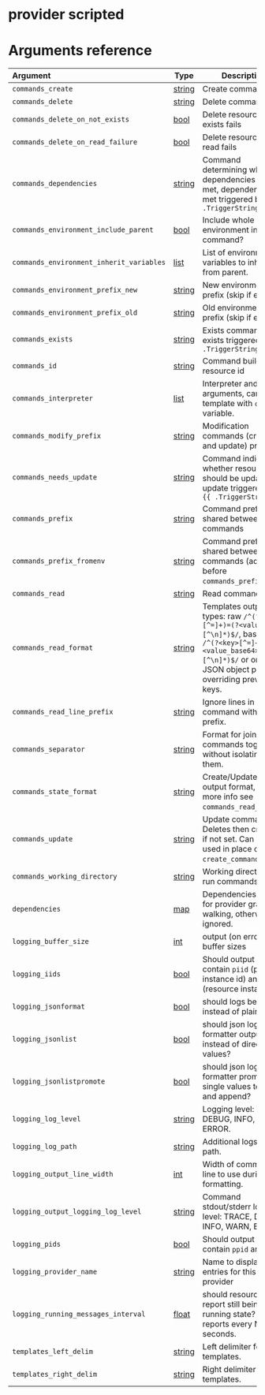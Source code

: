 
# provider scripted

# Arguments reference

| Argument | Type | Description | Default |
|:---      | ---  | ---         | ---     |
| `commands_create` | [string](https://www.terraform.io/docs/extend/schemas/schema-types.html#typestring) | Create command.  | `update_command` |
| `commands_delete` | [string](https://www.terraform.io/docs/extend/schemas/schema-types.html#typestring) | Delete command | not set |
| `commands_delete_on_not_exists` | [bool](https://www.terraform.io/docs/extend/schemas/schema-types.html#typebool) | Delete resource when exists fails | `true` |
| `commands_delete_on_read_failure` | [bool](https://www.terraform.io/docs/extend/schemas/schema-types.html#typebool) | Delete resource when read fails | `false` |
| `commands_dependencies` | [string](https://www.terraform.io/docs/extend/schemas/schema-types.html#typestring) | Command determining whether dependencies are met, dependencies met triggered by `{{ .TriggerString }}` | not set |
| `commands_environment_include_parent` | [bool](https://www.terraform.io/docs/extend/schemas/schema-types.html#typebool) | Include whole parent environment in the command? | `false` |
| `commands_environment_inherit_variables` | [list](https://www.terraform.io/docs/extend/schemas/schema-types.html#typelist) | List of environment variables to inherit from parent.  | `$TF_SCRIPTED_ENVIRONMENT_INHERIT_VARIABLES` (JSON array) |
| `commands_environment_prefix_new` | [string](https://www.terraform.io/docs/extend/schemas/schema-types.html#typestring) | New environment prefix (skip if empty) | not set |
| `commands_environment_prefix_old` | [string](https://www.terraform.io/docs/extend/schemas/schema-types.html#typestring) | Old environment prefix (skip if empty) | not set |
| `commands_exists` | [string](https://www.terraform.io/docs/extend/schemas/schema-types.html#typestring) | Exists command, not-exists triggered by `{{ .TriggerString }}` | not set |
| `commands_id` | [string](https://www.terraform.io/docs/extend/schemas/schema-types.html#typestring) | Command building resource id | not set |
| `commands_interpreter` | [list](https://www.terraform.io/docs/extend/schemas/schema-types.html#typelist) | Interpreter and it's arguments, can be a template with `command` variable.  | `$TF_SCRIPTED_COMMANDS_INTERPRETER` (JSON array), `["cmd","/C","{{ .command }}"]` (windows) or `["bash","-Eeuo","pipefail","-c","{{ .command }}"]` |
| `commands_modify_prefix` | [string](https://www.terraform.io/docs/extend/schemas/schema-types.html#typestring) | Modification commands (create and update) prefix | not set |
| `commands_needs_update` | [string](https://www.terraform.io/docs/extend/schemas/schema-types.html#typestring) | Command indicating whether resource should be updated, update triggered by `{{ .TriggerString }}` | not set |
| `commands_prefix` | [string](https://www.terraform.io/docs/extend/schemas/schema-types.html#typestring) | Command prefix shared between all commands | not set |
| `commands_prefix_fromenv` | [string](https://www.terraform.io/docs/extend/schemas/schema-types.html#typestring) | Command prefix shared between all commands (added before `commands_prefix`)  | `$TF_SCRIPTED_COMMANDS_PREFIX_FROMENV` or not set |
| `commands_read` | [string](https://www.terraform.io/docs/extend/schemas/schema-types.html#typestring) | Read command | not set |
| `commands_read_format` | [string](https://www.terraform.io/docs/extend/schemas/schema-types.html#typestring) | Templates output types: raw `/^(?<key>[^=]+)=(?<value>[^\n]*)$/`, base64 `/^(?<key>[^=]+)=(?<value_base64>[^\n]*)$/` or one JSON object per line overriding previous keys.  | `$TF_SCRIPTED_COMMANDS_READ_FORMAT` or `raw` |
| `commands_read_line_prefix` | [string](https://www.terraform.io/docs/extend/schemas/schema-types.html#typestring) | Ignore lines in read command without this prefix.  | `$TF_SCRIPTED_COMMANDS_READ_LINE_PREFIX` or not set |
| `commands_separator` | [string](https://www.terraform.io/docs/extend/schemas/schema-types.html#typestring) | Format for joining 2 commands together without isolating them.  | `$TF_SCRIPTED_COMMANDS_SEPARATOR` or `%s\n%s` |
| `commands_state_format` | [string](https://www.terraform.io/docs/extend/schemas/schema-types.html#typestring) | Create/Update state output format, for more info see `commands_read_format`.  | `$TF_SCRIPTED_COMMANDS_STATE_FORMAT` or `commands_read_format` |
| `commands_update` | [string](https://www.terraform.io/docs/extend/schemas/schema-types.html#typestring) | Update command. Deletes then creates if not set. Can be used in place of `create_command`. | not set |
| `commands_working_directory` | [string](https://www.terraform.io/docs/extend/schemas/schema-types.html#typestring) | Working directory to run commands in  | `$TF_SCRIPTED_COMMANDS_WORKING_DIRECTORY` or not set |
| `dependencies` | [map](https://www.terraform.io/docs/extend/schemas/schema-types.html#typemap) | Dependencies purely for provider graph walking, otherwise ignored. | not set |
| `logging_buffer_size` | [int](https://www.terraform.io/docs/extend/schemas/schema-types.html#typeint) | output (on error) buffer sizes | `8192` |
| `logging_iids` | [bool](https://www.terraform.io/docs/extend/schemas/schema-types.html#typebool) | Should output lines contain `piid` (provider instance id) and `riid` (resource instance id?  | `$TF_SCRIPTED_LOGGING_IIDS` == `""` |
| `logging_jsonformat` | [bool](https://www.terraform.io/docs/extend/schemas/schema-types.html#typebool) | should logs be json instead of plain text?  | `$TF_SCRIPTED_LOGGING_JSONFORMAT` != `""` |
| `logging_jsonlist` | [bool](https://www.terraform.io/docs/extend/schemas/schema-types.html#typebool) | should json log formatter output lists instead of direct values?  | `$TF_SCRIPTED_LOGGING_JSONLIST` == `""` |
| `logging_jsonlistpromote` | [bool](https://www.terraform.io/docs/extend/schemas/schema-types.html#typebool) | should json log formatter promote single values to lists and append?  | `$TF_SCRIPTED_LOGGING_JSONLISTPROMOTE` != `""` |
| `logging_log_level` | [string](https://www.terraform.io/docs/extend/schemas/schema-types.html#typestring) | Logging level: TRACE, DEBUG, INFO, WARN, ERROR.  | `$TF_SCRIPTED_LOG_LEVEL` or `INFO` |
| `logging_log_path` | [string](https://www.terraform.io/docs/extend/schemas/schema-types.html#typestring) | Additional logs output path.  | `$TF_SCRIPTED_LOG_PATH` or not set |
| `logging_output_line_width` | [int](https://www.terraform.io/docs/extend/schemas/schema-types.html#typeint) | Width of command's line to use during formatting.  | `$TF_SCRIPTED_LOGGING_OUTPUT_LINE_WIDTH` |
| `logging_output_logging_log_level` | [string](https://www.terraform.io/docs/extend/schemas/schema-types.html#typestring) | Command stdout/stderr log level: TRACE, DEBUG, INFO, WARN, ERROR.  | `$TF_SCRIPTED_OUTPUT_LOG_LEVEL` or `INFO` |
| `logging_pids` | [bool](https://www.terraform.io/docs/extend/schemas/schema-types.html#typebool) | Should output lines contain `ppid` and `pid`?  | `$TF_SCRIPTED_LOGGING_PIDS` == `""` |
| `logging_provider_name` | [string](https://www.terraform.io/docs/extend/schemas/schema-types.html#typestring) | Name to display in log entries for this provider | not set |
| `logging_running_messages_interval` | [float](https://www.terraform.io/docs/extend/schemas/schema-types.html#typefloat) | should resources report still being in a running state? Trigger reports every N seconds.  | `$TF_SCRIPTED_LOGGING_RUNNING_MESSAGES_INTERVAL` |
| `templates_left_delim` | [string](https://www.terraform.io/docs/extend/schemas/schema-types.html#typestring) | Left delimiter for templates.  | `$TF_SCRIPTED_TEMPLATES_LEFT_DELIM` or `{{` |
| `templates_right_delim` | [string](https://www.terraform.io/docs/extend/schemas/schema-types.html#typestring) | Right delimiter for templates.  | `$TF_SCRIPTED_TEMPLATES_RIGHT_DELIM` or `}}` |
